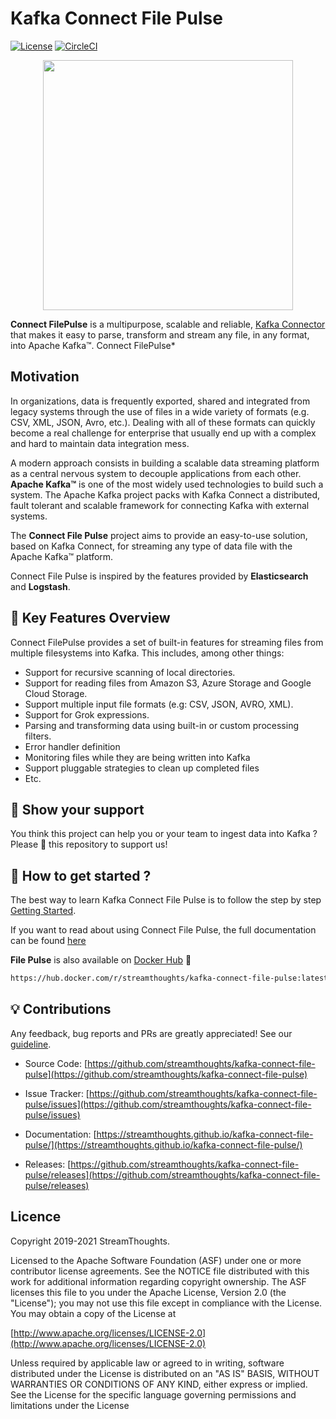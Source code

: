 # Kafka Connect File Pulse

[![License](https://img.shields.io/badge/License-Apache%202.0-blue.svg)](https://github.com/streamthoughts/kafka-connect-file-pulse/blob/master/LICENSE)
[![CircleCI](https://circleci.com/gh/streamthoughts/kafka-connect-file-pulse.svg?style=svg)](https://circleci.com/gh/streamthoughts/kafka-connect-file-pulse)

<p align="center">
  <img width="400" height="400" src="https://github.com/streamthoughts/kafka-connect-file-pulse/raw/master/assets/logo.png">
</p>

**Connect FilePulse** is a multipurpose, scalable and reliable, 
[Kafka Connector](http://kafka.apache.org/documentation.html#connect) that makes it easy to parse, transform and stream any file, in any format, into Apache Kafka™.
Connect FilePulse*

## Motivation

In organizations, data is frequently exported, shared and integrated from legacy systems through the use of
files in a wide variety of formats (e.g. CSV, XML, JSON, Avro, etc.). Dealing with all of these formats can
quickly become a real challenge for enterprise that usually end up with a complex and hard
to maintain data integration mess.
	
	
A modern approach consists in building a scalable data streaming platform as a central nervous
system to decouple applications from each other. **Apache Kafka™** is one of the most widely
used technologies to build such a system. The Apache Kafka project packs with Kafka Connect a distributed,
fault tolerant and scalable framework for connecting Kafka with external systems.

The **Connect File Pulse** project aims to provide an easy-to-use solution, based on Kafka Connect,
for streaming any type of data file with the Apache Kafka™ platform.


Connect File Pulse is inspired by the features provided by **Elasticsearch** and **Logstash**.

## 🚀 Key Features Overview

Connect FilePulse provides a set of built-in features for streaming files from multiple filesystems into Kafka. This includes, among other things:

* Support for recursive scanning of local directories.
* Support for reading files from Amazon S3, Azure Storage and Google Cloud Storage.
* Support multiple input file formats (e.g: CSV, JSON, AVRO, XML).
* Support for Grok expressions.
* Parsing and transforming data using built-in or custom processing filters.
* Error handler definition
* Monitoring files while they are being written into Kafka
* Support pluggable strategies to clean up completed files
* Etc.

## 🙏 Show your support

You think this project can help you or your team to ingest data into Kafka ? 
Please 🌟 this repository to support us!

## 🏁 How to get started ?

The best way to learn Kafka Connect File Pulse is to follow the step by step [Getting Started](https://streamthoughts.github.io/kafka-connect-file-pulse/docs/getting-started/).

If you want to read about using Connect File Pulse, the full documentation can be found [here](https://streamthoughts.github.io/kafka-connect-file-pulse/)

**File Pulse** is also available on [Docker Hub](https://hub.docker.com/r/streamthoughts/kafka-connect-file-pulse) 🐳

```bash
https://hub.docker.com/r/streamthoughts/kafka-connect-file-pulse:latest
```

## 💡 Contributions

Any feedback, bug reports and PRs are greatly appreciated! See our [guideline](./CONTRIBUTING.md).

* Source Code: [https://github.com/streamthoughts/kafka-connect-file-pulse](https://github.com/streamthoughts/kafka-connect-file-pulse)
* Issue Tracker: [https://github.com/streamthoughts/kafka-connect-file-pulse/issues](https://github.com/streamthoughts/kafka-connect-file-pulse/issues)

* Documentation: [https://streamthoughts.github.io/kafka-connect-file-pulse/](https://streamthoughts.github.io/kafka-connect-file-pulse/)
* Releases: [https://github.com/streamthoughts/kafka-connect-file-pulse/releases](https://github.com/streamthoughts/kafka-connect-file-pulse/releases)

## Licence

Copyright 2019-2021 StreamThoughts.

Licensed to the Apache Software Foundation (ASF) under one or more contributor license agreements. See the NOTICE file distributed with this work for additional information regarding copyright ownership. The ASF licenses this file to you under the Apache License, Version 2.0 (the "License"); you may not use this file except in compliance with the License. You may obtain a copy of the License at

[http://www.apache.org/licenses/LICENSE-2.0](http://www.apache.org/licenses/LICENSE-2.0)

Unless required by applicable law or agreed to in writing, software distributed under the License is distributed on an "AS IS" BASIS, WITHOUT WARRANTIES OR CONDITIONS OF ANY KIND, either express or implied. See the License for the specific language governing permissions and limitations under the License